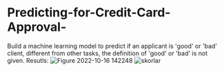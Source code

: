 # Predicting-for-Credit-Card-Approval-
Build a machine learning model to predict if an applicant is 'good' or 'bad' client, different from other tasks, the definition of 'good' or 'bad' is not given.
Resutls:
![Figure 2022-10-16 142248](https://user-images.githubusercontent.com/46621453/196050489-03066174-1225-4d6f-8270-8ebbfeca75fc.png)
![skorlar](https://user-images.githubusercontent.com/46621453/196050491-b3afefbd-39cd-45d5-b32b-3450387457ee.PNG)
